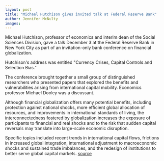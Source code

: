 ```yaml
---
layout: post
title: "Michael Hutchison gives invited talk at Federal Reserve Bank"
author: Jennifer McNulty
images:
---
```


Michael Hutchison, professor of economics and interim dean of the Social Sciences Division, gave a talk December 3 at the Federal Reserve Bank in New York City as part of an invitation-only bank conference on financial globalization.

Hutchison's address was entitled "Currency Crises, Capital Controls and Selection Bias."

The conference brought together a small group of distinguished researchers who presented papers that explored the benefits and vulnerabilities arising from international capital mobility. Economics professor Michael Dooley was a discussant.

Although financial globalization offers many potential benefits, including protection against national shocks, more efficient global allocation of resources, and improvements in international standards of living, the interconnectedness fostered by globalization increases the exposure of participants to financial and real shocks and to the risk that sudden capital reversals may translate into large-scale economic disruption.

Specific topics included recent trends in international capital flows, frictions in increased global integration, international adjustment to macroeconomic shocks and sustained trade imbalances, and the redesign of institutions to better serve global capital markets.
[source](http://www1.ucsc.edu/currents/04-05/12-13/awards-hutchison.asp "Permalink to awards-hutchison")
